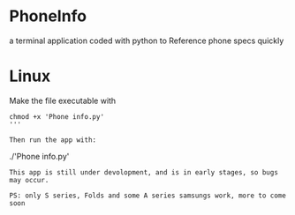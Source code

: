 # PhoneInfo
a terminal application coded with python to Reference phone specs quickly

# Linux

Make the file executable with
```
chmod +x 'Phone info.py'
'''

Then run the app with:
```
./'Phone info.py'
```
This app is still under devolopment, and is in early stages, so bugs may occur.

PS: only S series, Folds and some A series samsungs work, more to come soon
